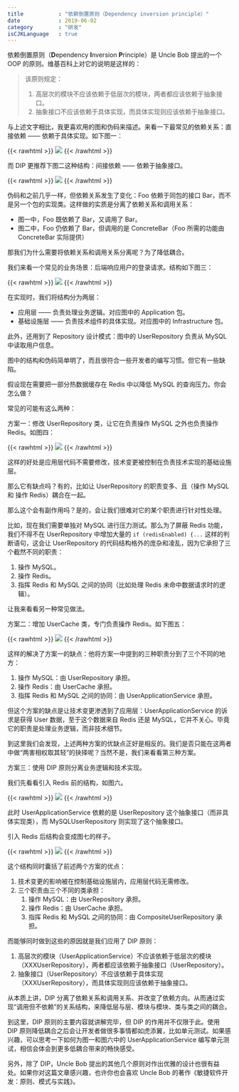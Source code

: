```yaml
---
title           : "依赖倒置原则（Dependency inversion principle）"
date            : 2019-06-02
category        : "研发"
isCJKLanguage   : true
---
```


依赖倒置原则（**D**ependency **I**nversion **P**rinciple）是 Uncle Bob 提出的一个 OOP 的原则。维基百科上对它的说明是这样的：

> 该原则规定：  
> 1. 高层次的模块不应该依赖于低层次的模块，两者都应该依赖于抽象接口。  
> 2. 抽象接口不应该依赖于具体实现，而具体实现则应该依赖于抽象接口。  

与上述文字相比，我更喜欢用的图和伪码来描述。来看一下最常见的依赖关系：直接依赖 —— 依赖于具体实现。如下图一：

{{< rawhtml >}}
<img src="/images/2019-06-02/01.png"/>
{{< /rawhtml >}}

而 DIP 更推荐下图二这种结构：间接依赖 —— 依赖于抽象接口。

{{< rawhtml >}}
<img src="/images/2019-06-02/02.png"/>
{{< /rawhtml >}}

伪码和之前几乎一样，但依赖关系发生了变化：Foo 依赖于同包的接口 Bar，而不是另一个包的实现类。这样做的实质是分离了依赖关系和调用关系：

- 图一中，Foo 既依赖了 Bar，又调用了 Bar。
- 图二中，Foo 仍依赖了 Bar，但调用的是 ConcreteBar（Foo 所需的功能由 ConcreteBar 实际提供）

那我们为什么需要将依赖关系和调用关系分离呢？为了降低耦合。

我们来看一个常见的业务场景：后端响应用户的登录请求。结构如下图三：

{{< rawhtml >}}
<img src="/images/2019-06-02/03.png"/>
{{< /rawhtml >}}

在实现时，我们将结构分为两层：

- 应用层 —— 负责处理业务逻辑。对应图中的 Application 包。
- 基础设施层 —— 负责技术组件的具体实现。对应图中的 Infrastructure 包。

此外，还用到了 Repository 设计模式：图中的 UserRepository 负责从 MySQL 中读取用户信息。

图中的结构和伪码简单明了，而且很符合一些开发者的编写习惯。但它有一些缺陷。

假设现在需要把一部分热数据缓存在 Redis 中以降低 MySQL 的查询压力。你会怎么做？

常见的可能有这么两种：

方案一：修改 UserRepository 类，让它在负责操作 MySQL 之外也负责操作 Redis。如图四：

{{< rawhtml >}}
<img src="/images/2019-06-02/04.png"/>
{{< /rawhtml >}}

这样的好处是应用层代码不需要修改，技术变更被控制在负责技术实现的基础设施层。

那么它有缺点吗？有的，比如让 UserRepository 的职责变多、且（操作 MySQL 和 操作 Redis）耦合在一起。

那么这个会有副作用吗？是的，会让我们很难对它的某个职责进行针对性处理。

比如，现在我们需要单独对 MySQL 进行压力测试。那么为了屏蔽 Redis 功能，我们不得不在 UserRepository 中增加大量的 `if (redisEnabled) {...` 这样的判断语句，这会让 UserRepository 的代码结构格外的庞杂和凌乱，因为它承担了三个截然不同的职责：

1. 操作 MySQL。
2. 操作 Redis。
3. 指挥 Redis 和 MySQL 之间的协同（比如处理 Redis 未命中数据请求时的逻辑）。

让我来看看另一种常见做法。

方案二：增加 UserCache 类，专门负责操作 Redis。如下图五：

{{< rawhtml >}}
<img src="/images/2019-06-02/05.png"/>
{{< /rawhtml >}}

这样的解决了方案一的缺点：他将方案一中提到的三种职责分到了三个不同的地方：

1. 操作 MySQL：由 UserRepository 承担。
2. 操作 Redis：由 UserCache 承担。
3. 指挥 Redis 和 MySQL 之间的协同：由 UserApplicationService 承担。

但这个方案的缺点是让技术变更渗透到了应用层：UserApplicationService 的诉求是获得 User 数据，至于这个数据来自 Redis 还是 MySQL，它并不关心。毕竟它的职责是处理业务逻辑，而非技术细节。

到这里我们会发现，上述两种方案的优缺点正好是相反的。我们是否只能在这两者中做“两害相权取其轻”的抉择呢？当然不是，我们来看看第三种方案。

方案三：使用 DIP 原则分离业务逻辑和技术实现。

我们先看看引入 Redis 前的结构，如图六。

{{< rawhtml >}}
<img src="/images/2019-06-02/06.png"/>
{{< /rawhtml >}}

此时 UserApplicationService 依赖的是 UserRepository 这个抽象接口（而非具体实现类），而 MySQLUserRepository 则实现了这个抽象接口。

引入 Redis 后结构会变成图七的样子。

{{< rawhtml >}}
<img src="/images/2019-06-02/07.png"/>
{{< /rawhtml >}}

这个结构同时囊括了前述两个方案的优点：

1. 技术变更的影响被在控制基础设施层内，应用层代码无需修改。
2. 三个职责由三个不同的类承担：
	1. 操作 MySQL：由 UserRepository 承担。
	2. 操作 Redis：由 UserCache 承担。
	3. 指挥 Redis 和 MySQL 之间的协同：由 CompositeUserRepository 承担。

而能够同时做到这些的原因就是我们应用了 DIP 原则：

1. 高层次的模块（UserApplicationService）不应该依赖于低层次的模块（XXXUserRepository），两者都应该依赖于抽象接口（UserRepository）。
2. 抽象接口（UserRepository）不应该依赖于具体实现（XXXUserRepository），而具体实现则应该依赖于抽象接口。

从本质上讲，DIP 分离了依赖关系和调用关系、并改变了依赖方向。从而通过实现“调用但不依赖”的关系结构，来降低层与层、模块与模块、类与类之间的耦合。

到这里，DIP 原则的主要内容就讲解完毕，但 DIP 的作用并不仅限于此。使用 DIP 原则降低耦合之后会让开发者做很多事情都如虎添翼，比如单元测试。如果感兴趣，可以思考一下如何为图一和图六中的 UserApplicationService 编写单元测试，相信会体会到更多低耦合带来的畅快感受。

另外，除了 DIP，Uncle Bob 提出的其他几个原则对作出优雅的设计也很有益处。如果你对这篇文章感兴趣，也许你也会喜欢 Uncle Bob 的著作《敏捷软件开发：原则、模式与实践》。
